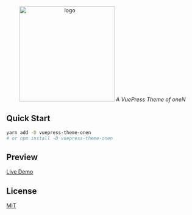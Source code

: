 <div align="center">
  <img
    alt="logo" width="250px" height="250px"
    src="https://github.com/Veminem/vuepress-theme-oneN/tree/master/images/logo.png"
  />
  <em>A VuePress Theme of oneN</em>
</div>

## Quick Start

```sh
yarn add -D vuepress-theme-onen
# or npm install -D vuepress-theme-onen
```

## Preview

[Live Demo](https://vincenthy.site)

## License

[MIT](https://github.com/Veminem/vuepress-theme-onen/blob/master/LICENSE)
